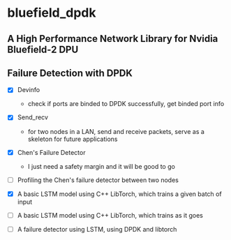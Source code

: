 # bluefield_dpdk
## A High Performance Network Library for Nvidia Bluefield-2 DPU
## Failure Detection with DPDK
- [x] Devinfo 
  - check if ports are binded to DPDK successfully, get binded port info
- [x] Send_recv 
  - for two nodes in a LAN, send and receive packets, serve as a skeleton for future applications
- [x] Chen's Failure Detector
  - I just need a safety margin and it will be good to go


- [ ] Profiling the Chen's failure detector between two nodes
- [x] A basic LSTM model using C++ LibTorch, which trains a given batch of input
    
- [ ] A basic LSTM model using C++ LibTorch, which trains as it goes

- [ ] A failure detector using LSTM, using DPDK and libtorch
      

